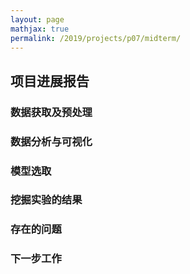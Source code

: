 ```yaml
---
layout: page
mathjax: true
permalink: /2019/projects/p07/midterm/
---
```


## 项目进展报告

### 数据获取及预处理



### 数据分析与可视化



### 模型选取



### 挖掘实验的结果



### 存在的问题



### 下一步工作

